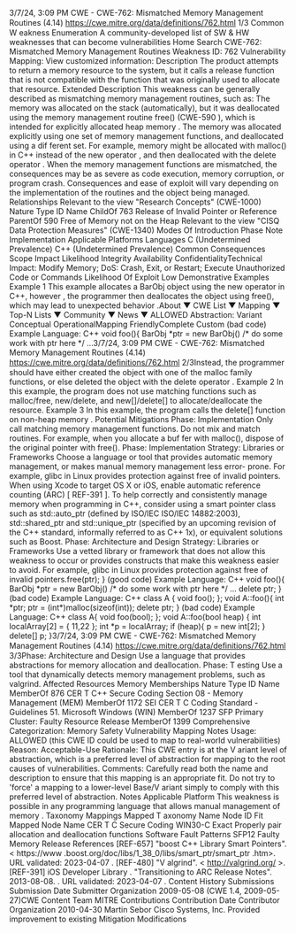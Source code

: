 3/7/24, 3:09 PM CWE - CWE-762: Mismatched Memory Management Routines (4.14)
https://cwe.mitre.org/data/deﬁnitions/762.html 1/3
Common W eakness Enumeration
A community-developed list of SW & HW weaknesses that can become
vulnerabilities
Home Search
CWE-762: Mismatched Memory Management Routines
Weakness ID: 762
Vulnerability Mapping: 
View customized information:
 Description
The product attempts to return a memory resource to the system, but it calls a release function that is not compatible with the function
that was originally used to allocate that resource.
 Extended Description
This weakness can be generally described as mismatching memory management routines, such as:
The memory was allocated on the stack (automatically), but it was deallocated using the memory management routine free()
(CWE-590 ), which is intended for explicitly allocated heap memory .
The memory was allocated explicitly using one set of memory management functions, and deallocated using a dif ferent set.
For example, memory might be allocated with malloc() in C++ instead of the new operator , and then deallocated with the
delete operator .
When the memory management functions are mismatched, the consequences may be as severe as code execution, memory
corruption, or program crash. Consequences and ease of exploit will vary depending on the implementation of the routines and the
object being managed.
 Relationships
 Relevant to the view "Research Concepts" (CWE-1000)
Nature Type ID Name
ChildOf 763 Release of Invalid Pointer or Reference
ParentOf 590 Free of Memory not on the Heap
 Relevant to the view "CISQ Data Protection Measures" (CWE-1340)
 Modes Of Introduction
Phase Note
Implementation
 Applicable Platforms
Languages
C (Undetermined Prevalence)
C++ (Undetermined Prevalence)
 Common Consequences
Scope Impact Likelihood
Integrity
Availability
ConfidentialityTechnical Impact: Modify Memory; DoS: Crash, Exit, or Restart; Execute Unauthorized Code or Commands
 Likelihood Of Exploit
Low
 Demonstrative Examples
Example 1
This example allocates a BarObj object using the new operator in C++, however , the programmer then deallocates the object using
free(), which may lead to unexpected behavior .About ▼ CWE List ▼ Mapping ▼ Top-N Lists ▼ Community ▼ News ▼
ALLOWED
Abstraction: Variant
Conceptual OperationalMapping
FriendlyComplete Custom
(bad code) Example Language: C++ 
void foo(){
BarObj \*ptr = new BarObj()
/\* do some work with ptr here \*/
...3/7/24, 3:09 PM CWE - CWE-762: Mismatched Memory Management Routines (4.14)
https://cwe.mitre.org/data/deﬁnitions/762.html 2/3Instead, the programmer should have either created the object with one of the malloc family functions, or else deleted the object with
the delete operator .
Example 2
In this example, the program does not use matching functions such as malloc/free, new/delete, and new[]/delete[] to
allocate/deallocate the resource.
Example 3
In this example, the program calls the delete[] function on non-heap memory .
 Potential Mitigations
Phase: Implementation
Only call matching memory management functions. Do not mix and match routines. For example, when you allocate a buf fer
with malloc(), dispose of the original pointer with free().
Phase: Implementation
Strategy: Libraries or Frameworks
Choose a language or tool that provides automatic memory management, or makes manual memory management less error-
prone.
For example, glibc in Linux provides protection against free of invalid pointers.
When using Xcode to target OS X or iOS, enable automatic reference counting (ARC) [ REF-391 ].
To help correctly and consistently manage memory when programming in C++, consider using a smart pointer class such as
std::auto\_ptr (defined by ISO/IEC ISO/IEC 14882:2003), std::shared\_ptr and std::unique\_ptr (specified by an upcoming revision
of the C++ standard, informally referred to as C++ 1x), or equivalent solutions such as Boost.
Phase: Architecture and Design
Strategy: Libraries or Frameworks
Use a vetted library or framework that does not allow this weakness to occur or provides constructs that make this weakness
easier to avoid.
For example, glibc in Linux provides protection against free of invalid pointers.free(ptr);
}
(good code) Example Language: C++ 
void foo(){
BarObj \*ptr = new BarObj()
/\* do some work with ptr here \*/
...
delete ptr;
}
(bad code) Example Language: C++ 
class A {
void foo();
};
void A::foo(){
int \*ptr;
ptr = (int\*)malloc(sizeof(int));
delete ptr;
}
(bad code) Example Language: C++ 
class A{
void foo(bool);
};
void A::foo(bool heap) {
int localArray[2] = {
11,22
};
int \*p = localArray;
if (heap){
p = new int[2];
}
delete[] p;
}3/7/24, 3:09 PM CWE - CWE-762: Mismatched Memory Management Routines (4.14)
https://cwe.mitre.org/data/deﬁnitions/762.html 3/3Phase: Architecture and Design
Use a language that provides abstractions for memory allocation and deallocation.
Phase: T esting
Use a tool that dynamically detects memory management problems, such as valgrind.
 Affected Resources
Memory
 Memberships
Nature Type ID Name
MemberOf 876 CER T C++ Secure Coding Section 08 - Memory Management (MEM)
MemberOf 1172 SEI CER T C Coding Standard - Guidelines 51. Microsoft Windows (WIN)
MemberOf 1237 SFP Primary Cluster: Faulty Resource Release
MemberOf 1399 Comprehensive Categorization: Memory Safety
 Vulnerability Mapping Notes
Usage: ALLOWED (this CWE ID could be used to map to real-world vulnerabilities)
Reason: Acceptable-Use
Rationale:
This CWE entry is at the V ariant level of abstraction, which is a preferred level of abstraction for mapping to the root causes of
vulnerabilities.
Comments:
Carefully read both the name and description to ensure that this mapping is an appropriate fit. Do not try to 'force' a mapping to a
lower-level Base/V ariant simply to comply with this preferred level of abstraction.
 Notes
Applicable Platform
This weakness is possible in any programming language that allows manual management of memory .
 Taxonomy Mappings
Mapped T axonomy Name Node ID Fit Mapped Node Name
CER T C Secure Coding WIN30-C Exact Properly pair allocation and deallocation functions
Software Fault Patterns SFP12 Faulty Memory Release
 References
[REF-657] "boost C++ Library Smart Pointers". < https://www .boost.org/doc/libs/1\_38\_0/libs/smart\_ptr/smart\_ptr .htm>. URL
validated: 2023-04-07 .
[REF-480] "V algrind". < http://valgrind.org/ >.
[REF-391] iOS Developer Library . "Transitioning to ARC Release Notes". 2013-08-08.
.
URL validated: 2023-04-07 .
 Content History
 Submissions
Submission Date Submitter Organization
2009-05-08
(CWE 1.4, 2009-05-27)CWE Content Team MITRE
 Contributions
Contribution Date Contributor Organization
2010-04-30 Martin Sebor Cisco Systems, Inc.
Provided improvement to existing Mitigation
 Modifications

